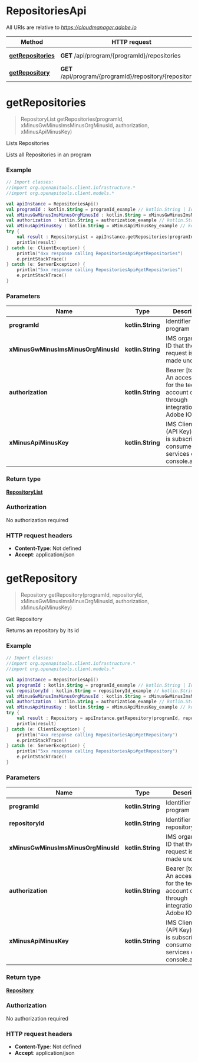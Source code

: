 # RepositoriesApi

All URIs are relative to *https://cloudmanager.adobe.io*

Method | HTTP request | Description
------------- | ------------- | -------------
[**getRepositories**](RepositoriesApi.md#getRepositories) | **GET** /api/program/{programId}/repositories | Lists Repositories
[**getRepository**](RepositoriesApi.md#getRepository) | **GET** /api/program/{programId}/repository/{repositoryId} | Get Repository


<a name="getRepositories"></a>
# **getRepositories**
> RepositoryList getRepositories(programId, xMinusGwMinusImsMinusOrgMinusId, authorization, xMinusApiMinusKey)

Lists Repositories

Lists all Repositories in an program

### Example
```kotlin
// Import classes:
//import org.openapitools.client.infrastructure.*
//import org.openapitools.client.models.*

val apiInstance = RepositoriesApi()
val programId : kotlin.String = programId_example // kotlin.String | Identifier of the program
val xMinusGwMinusImsMinusOrgMinusId : kotlin.String = xMinusGwMinusImsMinusOrgMinusId_example // kotlin.String | IMS organization ID that the request is being made under.
val authorization : kotlin.String = authorization_example // kotlin.String | Bearer [token] - An access token for the technical account created through integration with Adobe IO
val xMinusApiMinusKey : kotlin.String = xMinusApiMinusKey_example // kotlin.String | IMS Client ID (API Key) which is subscribed to consume services on console.adobe.io
try {
    val result : RepositoryList = apiInstance.getRepositories(programId, xMinusGwMinusImsMinusOrgMinusId, authorization, xMinusApiMinusKey)
    println(result)
} catch (e: ClientException) {
    println("4xx response calling RepositoriesApi#getRepositories")
    e.printStackTrace()
} catch (e: ServerException) {
    println("5xx response calling RepositoriesApi#getRepositories")
    e.printStackTrace()
}
```

### Parameters

Name | Type | Description  | Notes
------------- | ------------- | ------------- | -------------
 **programId** | **kotlin.String**| Identifier of the program |
 **xMinusGwMinusImsMinusOrgMinusId** | **kotlin.String**| IMS organization ID that the request is being made under. |
 **authorization** | **kotlin.String**| Bearer [token] - An access token for the technical account created through integration with Adobe IO |
 **xMinusApiMinusKey** | **kotlin.String**| IMS Client ID (API Key) which is subscribed to consume services on console.adobe.io |

### Return type

[**RepositoryList**](RepositoryList.md)

### Authorization

No authorization required

### HTTP request headers

 - **Content-Type**: Not defined
 - **Accept**: application/json

<a name="getRepository"></a>
# **getRepository**
> Repository getRepository(programId, repositoryId, xMinusGwMinusImsMinusOrgMinusId, authorization, xMinusApiMinusKey)

Get Repository

Returns an repository by its id

### Example
```kotlin
// Import classes:
//import org.openapitools.client.infrastructure.*
//import org.openapitools.client.models.*

val apiInstance = RepositoriesApi()
val programId : kotlin.String = programId_example // kotlin.String | Identifier of the program
val repositoryId : kotlin.String = repositoryId_example // kotlin.String | Identifier of the repository
val xMinusGwMinusImsMinusOrgMinusId : kotlin.String = xMinusGwMinusImsMinusOrgMinusId_example // kotlin.String | IMS organization ID that the request is being made under.
val authorization : kotlin.String = authorization_example // kotlin.String | Bearer [token] - An access token for the technical account created through integration with Adobe IO
val xMinusApiMinusKey : kotlin.String = xMinusApiMinusKey_example // kotlin.String | IMS Client ID (API Key) which is subscribed to consume services on console.adobe.io
try {
    val result : Repository = apiInstance.getRepository(programId, repositoryId, xMinusGwMinusImsMinusOrgMinusId, authorization, xMinusApiMinusKey)
    println(result)
} catch (e: ClientException) {
    println("4xx response calling RepositoriesApi#getRepository")
    e.printStackTrace()
} catch (e: ServerException) {
    println("5xx response calling RepositoriesApi#getRepository")
    e.printStackTrace()
}
```

### Parameters

Name | Type | Description  | Notes
------------- | ------------- | ------------- | -------------
 **programId** | **kotlin.String**| Identifier of the program |
 **repositoryId** | **kotlin.String**| Identifier of the repository |
 **xMinusGwMinusImsMinusOrgMinusId** | **kotlin.String**| IMS organization ID that the request is being made under. |
 **authorization** | **kotlin.String**| Bearer [token] - An access token for the technical account created through integration with Adobe IO |
 **xMinusApiMinusKey** | **kotlin.String**| IMS Client ID (API Key) which is subscribed to consume services on console.adobe.io |

### Return type

[**Repository**](Repository.md)

### Authorization

No authorization required

### HTTP request headers

 - **Content-Type**: Not defined
 - **Accept**: application/json

